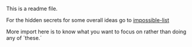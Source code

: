 This is a readme file. 

For the hidden secrets for some overall ideas go to [impossible-list](https://github.com/avhalo/the-idea-base-for-everyone/blob/master/!imposssible-list.md)


More import here is to know what you want to focus on rather than doing any  of ´these.´
